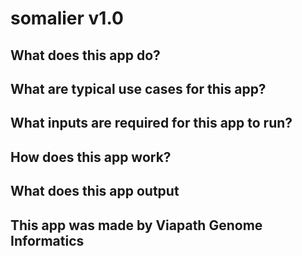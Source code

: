 # somalier v1.0

## What does this app do?

## What are typical use cases for this app?


## What inputs are required for this app to run?


## How does this app work?


## What does this app output


## This app was made by Viapath Genome Informatics
